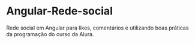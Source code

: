 # Angular-Rede-social
 Rede social em Angular para likes, comentários e utilizando boas práticas da programação do curso da Alura.
